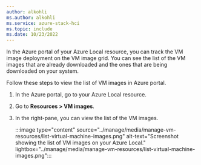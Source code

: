 ```yaml
---
author: alkohli
ms.author: alkohli
ms.service: azure-stack-hci
ms.topic: include
ms.date: 10/23/2022
---
```


In the Azure portal of your Azure Local resource, you can track the VM image deployment on the VM image grid. You can see the list of the VM images that are already downloaded and the ones that are being downloaded on your system.

Follow these steps to view the list of VM images in Azure portal.

1. In the Azure portal, go to your Azure Local resource.
1. Go to **Resources > VM images**.
1. In the right-pane, you can view the list of the VM images.

    :::image type="content" source="../manage/media/manage-vm-resources/list-virtual-machine-images.png" alt-text="Screenshot showing the list of VM images on your Azure Local." lightbox="../manage/media/manage-vm-resources/list-virtual-machine-images.png":::
